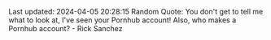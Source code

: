 Last updated: 2024-04-05 20:28:15
Random Quote: You don't get to tell me what to look at, I've seen your Pornhub account! Also, who makes a Pornhub account? - Rick Sanchez